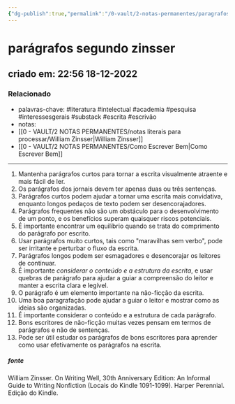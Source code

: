 ```yaml
---
{"dg-publish":true,"permalink":"/0-vault/2-notas-permanentes/paragrafos-segundo-zinsser/","tags":["permanente","literatura","intelectual","academia","pesquisa","interessesgerais","substack","escrita","escrivão"],"dgHomeLink":true,"dgShowLocalGraph":true,"dgShowFileTree":true,"dgEnableSearch":true,"noteIcon":""}
---
```


# parágrafos segundo zinsser
## criado em: 22:56 18-12-2022

### Relacionado
- palavras-chave: #literatura #intelectual #academia #pesquisa #interessesgerais #substack #escrita #escrivão 
- notas: 
- [[0 - VAULT/2 NOTAS PERMANENTES/notas literais para processar/William Zinsser\|William Zinsser]]
- [[0 - VAULT/2 NOTAS PERMANENTES/Como Escrever Bem\|Como Escrever Bem]]
---
1.  Mantenha parágrafos curtos para tornar a escrita visualmente atraente e mais fácil de ler.
2.  Os parágrafos dos jornais devem ter apenas duas ou três sentenças.
3.  Parágrafos curtos podem ajudar a tornar uma escrita mais convidativa, enquanto longos pedaços de texto podem ser desencorajadores.
4.  Parágrafos frequentes não são um obstáculo para o desenvolvimento de um ponto, e os benefícios superam quaisquer riscos potenciais.
5.  É importante encontrar um equilíbrio quando se trata do comprimento do parágrafo por escrito.
6.  Usar parágrafos muito curtos, tais como "maravilhas sem verbo", pode ser irritante e perturbar o fluxo da escrita.
7.  Parágrafos longos podem ser esmagadores e desencorajar os leitores de continuar.
8.  É importante *considerar o conteúdo e a estrutura da escrita*, e usar quebras de parágrafo para ajudar a guiar a compreensão do leitor e manter a escrita clara e legível.
9.  O parágrafo é um elemento importante na não-ficção da escrita.
10.  Uma boa paragrafação pode ajudar a guiar o leitor e mostrar como as ideias são organizadas.
11.  É importante considerar o conteúdo e a estrutura de cada parágrafo.
12.  Bons escritores de não-ficção muitas vezes pensam em termos de parágrafos e não de sentenças.
13.  Pode ser útil estudar os parágrafos de bons escritores para aprender como usar efetivamente os parágrafos na escrita.


##### fonte
William Zinsser. On Writing Well, 30th Anniversary Edition: An Informal Guide to Writing Nonfiction (Locais do Kindle 1091-1099). Harper Perennial. Edição do Kindle. 